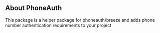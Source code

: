 ## About PhoneAuth

This package is a helper package for phoneauth/breeze and adds phone number authentication requirements to your project 

